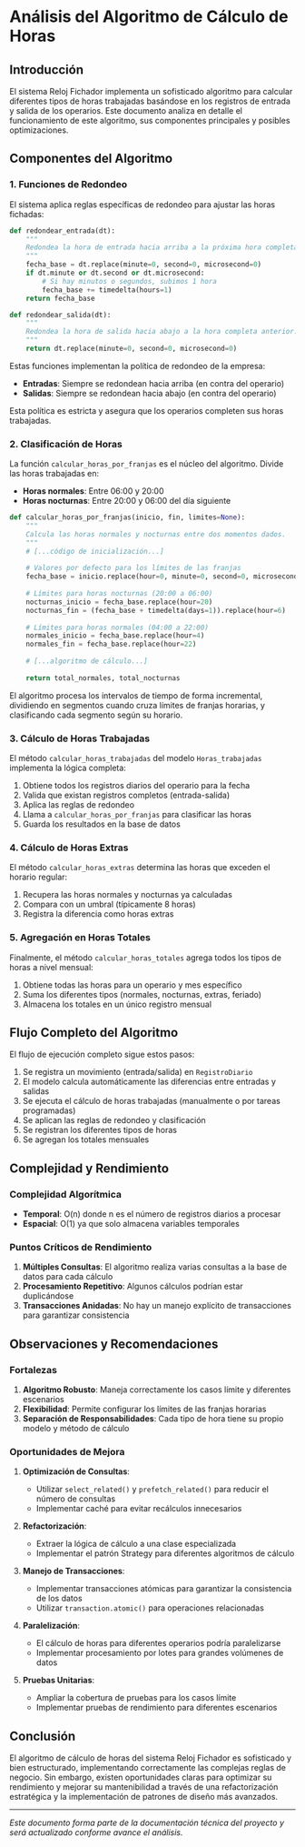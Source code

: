 # Análisis del Algoritmo de Cálculo de Horas

## Introducción

El sistema Reloj Fichador implementa un sofisticado algoritmo para calcular diferentes tipos de horas trabajadas basándose en los registros de entrada y salida de los operarios. Este documento analiza en detalle el funcionamiento de este algoritmo, sus componentes principales y posibles optimizaciones.

## Componentes del Algoritmo

### 1. Funciones de Redondeo

El sistema aplica reglas específicas de redondeo para ajustar las horas fichadas:

```python
def redondear_entrada(dt):
    """
    Redondea la hora de entrada hacia arriba a la próxima hora completa.
    """
    fecha_base = dt.replace(minute=0, second=0, microsecond=0)
    if dt.minute or dt.second or dt.microsecond:
        # Si hay minutos o segundos, subimos 1 hora
        fecha_base += timedelta(hours=1)
    return fecha_base

def redondear_salida(dt):
    """
    Redondea la hora de salida hacia abajo a la hora completa anterior.
    """
    return dt.replace(minute=0, second=0, microsecond=0)
```

Estas funciones implementan la política de redondeo de la empresa:
- **Entradas**: Siempre se redondean hacia arriba (en contra del operario)
- **Salidas**: Siempre se redondean hacia abajo (en contra del operario)

Esta política es estricta y asegura que los operarios completen sus horas trabajadas.

### 2. Clasificación de Horas

La función `calcular_horas_por_franjas` es el núcleo del algoritmo. Divide las horas trabajadas en:

- **Horas normales**: Entre 06:00 y 20:00
- **Horas nocturnas**: Entre 20:00 y 06:00 del día siguiente

```python
def calcular_horas_por_franjas(inicio, fin, limites=None):
    """
    Calcula las horas normales y nocturnas entre dos momentos dados.
    """
    # [...código de inicialización...]
    
    # Valores por defecto para los límites de las franjas
    fecha_base = inicio.replace(hour=0, minute=0, second=0, microsecond=0)
    
    # Límites para horas nocturnas (20:00 a 06:00)
    nocturnas_inicio = fecha_base.replace(hour=20)
    nocturnas_fin = (fecha_base + timedelta(days=1)).replace(hour=6)
    
    # Límites para horas normales (04:00 a 22:00)
    normales_inicio = fecha_base.replace(hour=4)
    normales_fin = fecha_base.replace(hour=22)
    
    # [...algoritmo de cálculo...]
    
    return total_normales, total_nocturnas
```

El algoritmo procesa los intervalos de tiempo de forma incremental, dividiendo en segmentos cuando cruza límites de franjas horarias, y clasificando cada segmento según su horario.

### 3. Cálculo de Horas Trabajadas

El método `calcular_horas_trabajadas` del modelo `Horas_trabajadas` implementa la lógica completa:

1. Obtiene todos los registros diarios del operario para la fecha
2. Valida que existan registros completos (entrada-salida)
3. Aplica las reglas de redondeo
4. Llama a `calcular_horas_por_franjas` para clasificar las horas
5. Guarda los resultados en la base de datos

### 4. Cálculo de Horas Extras

El método `calcular_horas_extras` determina las horas que exceden el horario regular:

1. Recupera las horas normales y nocturnas ya calculadas
2. Compara con un umbral (típicamente 8 horas)
3. Registra la diferencia como horas extras

### 5. Agregación en Horas Totales

Finalmente, el método `calcular_horas_totales` agrega todos los tipos de horas a nivel mensual:

1. Obtiene todas las horas para un operario y mes específico
2. Suma los diferentes tipos (normales, nocturnas, extras, feriado)
3. Almacena los totales en un único registro mensual

## Flujo Completo del Algoritmo

El flujo de ejecución completo sigue estos pasos:

1. Se registra un movimiento (entrada/salida) en `RegistroDiario`
2. El modelo calcula automáticamente las diferencias entre entradas y salidas
3. Se ejecuta el cálculo de horas trabajadas (manualmente o por tareas programadas)
4. Se aplican las reglas de redondeo y clasificación
5. Se registran los diferentes tipos de horas
6. Se agregan los totales mensuales

## Complejidad y Rendimiento

### Complejidad Algorítmica

- **Temporal**: O(n) donde n es el número de registros diarios a procesar
- **Espacial**: O(1) ya que solo almacena variables temporales

### Puntos Críticos de Rendimiento

1. **Múltiples Consultas**: El algoritmo realiza varias consultas a la base de datos para cada cálculo
2. **Procesamiento Repetitivo**: Algunos cálculos podrían estar duplicándose
3. **Transacciones Anidadas**: No hay un manejo explícito de transacciones para garantizar consistencia

## Observaciones y Recomendaciones

### Fortalezas

1. **Algoritmo Robusto**: Maneja correctamente los casos límite y diferentes escenarios
2. **Flexibilidad**: Permite configurar los límites de las franjas horarias
3. **Separación de Responsabilidades**: Cada tipo de hora tiene su propio modelo y método de cálculo

### Oportunidades de Mejora

1. **Optimización de Consultas**:
   - Utilizar `select_related()` y `prefetch_related()` para reducir el número de consultas
   - Implementar caché para evitar recálculos innecesarios

2. **Refactorización**:
   - Extraer la lógica de cálculo a una clase especializada
   - Implementar el patrón Strategy para diferentes algoritmos de cálculo

3. **Manejo de Transacciones**:
   - Implementar transacciones atómicas para garantizar la consistencia de los datos
   - Utilizar `transaction.atomic()` para operaciones relacionadas

4. **Paralelización**:
   - El cálculo de horas para diferentes operarios podría paralelizarse
   - Implementar procesamiento por lotes para grandes volúmenes de datos

5. **Pruebas Unitarias**:
   - Ampliar la cobertura de pruebas para los casos límite
   - Implementar pruebas de rendimiento para diferentes escenarios

## Conclusión

El algoritmo de cálculo de horas del sistema Reloj Fichador es sofisticado y bien estructurado, implementando correctamente las complejas reglas de negocio. Sin embargo, existen oportunidades claras para optimizar su rendimiento y mejorar su mantenibilidad a través de una refactorización estratégica y la implementación de patrones de diseño más avanzados.

---

*Este documento forma parte de la documentación técnica del proyecto y será actualizado conforme avance el análisis.* 